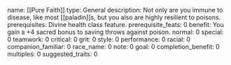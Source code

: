 name: [[Pure Faith]]
type: General
description: Not only are you immune to disease, like most [[paladin]]s, but you also are highly resilient to poisons.
prerequisites: Divine health class feature.
prerequisite_feats: 0
benefit: You gain a +4 sacred bonus to saving throws against poison.
normal: 0
special: 0
teamwork: 0
critical: 0
grit: 0
style: 0
performance: 0
racial: 0
companion_familiar: 0
race_name: 0
note: 0
goal: 0
completion_benefit: 0
multiples: 0
suggested_traits: 0
